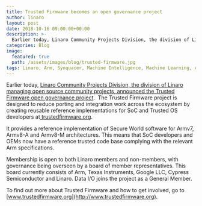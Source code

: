 ```yaml
---
title: Trusted Firmware becomes an open governance project
author: linaro
layout: post
date: 2018-10-16 09:00:00+00:00
description: >-
  Earlier today, Linaro Community Projects Division, the division of Linaro managing open source community projects, announced the Trusted Firmware open governance project.
categories: Blog
image:
  featured: true
  path: /assets/images/blog/trusted-firmware.jpg
tags: Linaro, Arm, Synquacer, Machine Intelligence, Machine Learning, Arm NN, 96Boards, MiniNodes, Developer Box, Socionext, open source
---
```

Earlier today, [Linaro Community Projects Division, the division of Linaro managing open source community projects, announced the Trusted Firmware open governance project](https://www.trustedfirmware.org/news/linaro-community-projects-division-announces-the-trusted-firmware-open-project/).  The Trusted Firmware project is designed to reduce porting and integration work across the ecosystem by creating reusable reference implementations for SoC and Trusted OS developers at[ trustedfirmware.org](http://trustedfirmware.org/).

It provides a reference implementation of Secure World software for Armv7, Armv8-A and Armv8-M architectures. This means that SoC developers and OEMs now have a reference trusted code base complying with the relevant Arm specifications. 

Membership is open to both Linaro members and non-members, with governance being overseen by a board of member representatives. This board currently consists of Arm, Texas Instruments, Google LLC, Cypress Semiconductor and Linaro. Data I/O joins the project as a General Member.

To find out more about Trusted Firmware and how to get involved, go to [www.trustedfirmware.org](http://www.trustedfirmware.org).